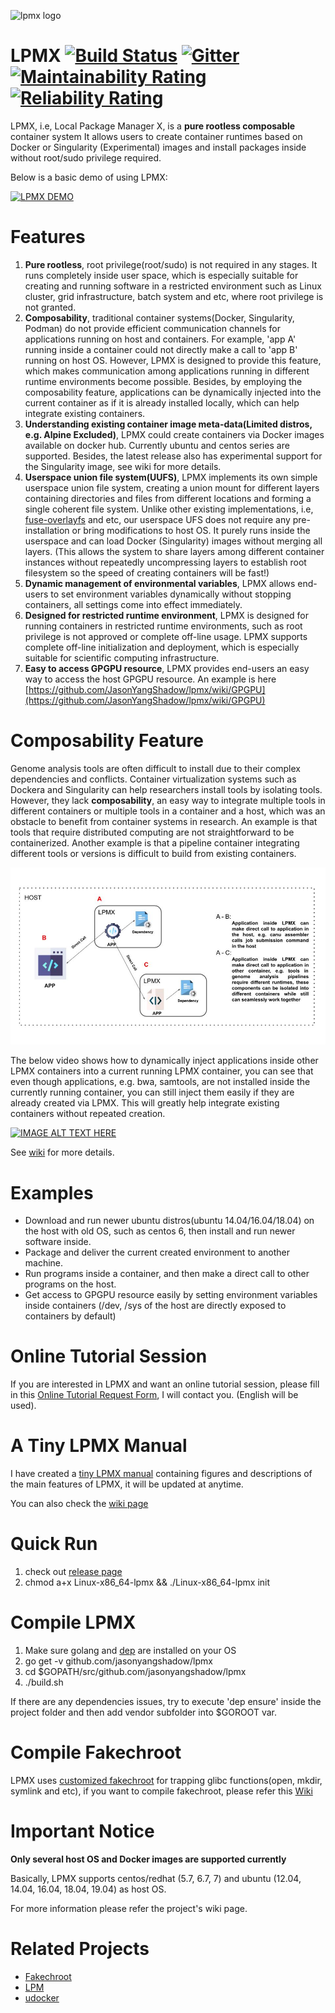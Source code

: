 ![lpmx logo](./lpmx_small.PNG)

# LPMX [![Build Status](https://travis-ci.com/JasonYangShadow/lpmx.svg?branch=master)](https://travis-ci.com/JasonYangShadow/lpmx) [![Gitter](https://badges.gitter.im/lpmx_container/community.svg)](https://gitter.im/lpmx_container/community?utm_source=badge&utm_medium=badge&utm_campaign=pr-badge) [![Maintainability Rating](https://sonarcloud.io/api/project_badges/measure?project=JasonYangShadow_lpmx&metric=sqale_rating)](https://sonarcloud.io/dashboard?id=JasonYangShadow_lpmx) [![Reliability Rating](https://sonarcloud.io/api/project_badges/measure?project=JasonYangShadow_lpmx&metric=reliability_rating)](https://sonarcloud.io/dashboard?id=JasonYangShadow_lpmx) 
LPMX, i.e, Local Package Manager X, is a **pure rootless composable** container system It allows users to create container runtimes based on Docker or Singularity (Experimental) images and install packages inside without root/sudo privilege required. 

Below is a basic demo of using LPMX:

[![LPMX DEMO](http://img.youtube.com/vi/_1XOLa1cKX4/0.jpg)](http://www.youtube.com/watch?v=_1XOLa1cKX4 "LPMX simple demo")

# Features
1. **Pure rootless**, root privilege(root/sudo) is not required in any stages. It runs completely inside user space, which is especially suitable for creating and running software in a restricted environment such as Linux cluster, grid infrastructure, batch system and etc, where root privilege is not granted.
2. **Composability**, traditional container systems(Docker, Singularity, Podman) do not provide efficient communication channels for applications running on host and containers. For example, 'app A' running inside a container could not directly make a call to 'app B' running on host OS. However, LPMX is designed to provide this feature, which makes communication among applications running in different runtime environments become possible. Besides, by employing the composability feature, applications can be dynamically injected into the current container as if it is already installed locally, which can help integrate existing containers. 
2. **Understanding existing container image meta-data(Limited distros, e.g. Alpine Excluded)**, LPMX could create containers via Docker images available on docker hub. Currently ubuntu and centos series are supported. Besides, the latest release also has experimental support for the Singularity image, see wiki for more details.
3. **Userspace union file system(UUFS)**, LPMX implements its own simple userspace union file system, creating a union mount for different layers containing directories and files from different locations and forming a single coherent file system. Unlike other existing implementations, i.e, [fuse-overlayfs](https://github.com/containers/fuse-overlayfs) and etc, our userspace UFS does not require any pre-installation or bring modifications to host OS. It purely runs inside the userspace and can load Docker (Singularity) images without merging all layers. (This allows the system to share layers among different container instances without repeatedly uncompressing layers to establish root filesystem so the speed of creating containers will be fast!)
4. **Dynamic management of environmental variables**, LPMX allows end-users to set environment variables dynamically without stopping containers, all settings come into effect immediately.
5. **Designed for restricted runtime environment**, LPMX is designed for running containers in restricted runtime environments, such as root privilege is not approved or complete off-line usage. LPMX supports complete off-line initialization and deployment, which is especially suitable for scientific computing infrastructure.
6. **Easy to access GPGPU resource**, LPMX provides end-users an easy way to access the host GPGPU resource. An example is here [https://github.com/JasonYangShadow/lpmx/wiki/GPGPU](https://github.com/JasonYangShadow/lpmx/wiki/GPGPU)

# Composability Feature
Genome analysis tools are often difficult to install due to their complex dependencies and conflicts. 
Container virtualization systems such as Dockera and Singularity can help researchers install tools by isolating tools. However, they lack **composability**, an easy way to integrate multiple tools in different containers or multiple tools in a container and a host, which was an obstacle to benefit from container systems in research. An example is that tools that require distributed computing are not straightforward to be containerized. Another example is that a pipeline container integrating different tools or versions is difficult to build from existing containers.

![composability](figures/composability.jpg)

The below video shows how to dynamically inject applications inside other LPMX containers into a current running LPMX container, you can see that even though applications, e.g. bwa, samtools, are not installed inside the currently running container, you can still inject them easily if they are already created via LPMX. This will greatly help integrate existing containers without repeated creation.

[![IMAGE ALT TEXT HERE](https://img.youtube.com/vi/kf94-rmOFYA/0.jpg)](https://www.youtube.com/watch?v=kf94-rmOFYAE)

See [wiki](https://github.com/JasonYangShadow/lpmx/wiki) for more details.

# Examples
- Download and run newer ubuntu distros(ubuntu 14.04/16.04/18.04) on the host with old OS, such as centos 6, then install and run newer software inside.
- Package and deliver the current created environment to another machine.
- Run programs inside a container, and then make a direct call to other programs on the host.
- Get access to GPGPU resource easily by setting environment variables inside containers (/dev, /sys of the host are directly exposed to containers by default)

# Online Tutorial Session
If you are interested in LPMX and want an online tutorial session, please fill in this [Online Tutorial Request Form](https://forms.gle/6tUYdMmMSo6nDv916), I will contact you. (English will be used).

# A Tiny LPMX Manual
I have created a [tiny LPMX manual](https://github.com/JasonYangShadow/lpmx/wiki/LPMX%20Manual.pdf) containing figures and descriptions of the main features of LPMX, it will be updated at anytime.

You can also check the [wiki page](https://github.com/JasonYangShadow/lpmx/wiki)
# Quick Run
1. check out [release page](https://github.com/JasonYangShadow/lpmx/releases)
2. chmod a+x Linux-x86_64-lpmx && ./Linux-x86_64-lpmx init

# Compile LPMX 
1. Make sure golang and [dep](https://github.com/golang/dep) are installed on your OS
2. go get -v github.com/jasonyangshadow/lpmx
3. cd $GOPATH/src/github.com/jasonyangshadow/lpmx
4. ./build.sh

If there are any dependencies issues, try to execute 'dep ensure' inside the project folder and then add vendor subfolder into $GOROOT var.

# Compile Fakechroot
LPMX uses [customized fakechroot](https://github.com/jasonyangshadow/fakechroot) for trapping glibc functions(open, mkdir, symlink and etc), if you want to compile fakechroot, please refer this [Wiki](https://github.com/JasonYangShadow/lpmx/wiki#9-compile-fakechroot-and-its-dependencies-from-scratch)

# Important Notice

**Only several host OS and Docker images are supported currently**

Basically, LPMX supports centos/redhat (5.7, 6.7, 7) and ubuntu (12.04, 14.04, 16.04, 18.04, 19.04) as host OS. 

For more information please refer the project's wiki page. 

# Related Projects

- [Fakechroot](https://github.com/JasonYangShadow/fakechroot)
- [LPM](https://lpm.bio/)
- [udocker](https://github.com/indigo-dc/udocker)
